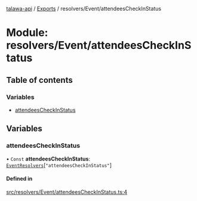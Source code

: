 [talawa-api](../README.md) / [Exports](../modules.md) / resolvers/Event/attendeesCheckInStatus

# Module: resolvers/Event/attendeesCheckInStatus

## Table of contents

### Variables

- [attendeesCheckInStatus](resolvers_Event_attendeesCheckInStatus.md#attendeescheckinstatus)

## Variables

### attendeesCheckInStatus

• `Const` **attendeesCheckInStatus**: [`EventResolvers`](types_generatedGraphQLTypes.md#eventresolvers)[``"attendeesCheckInStatus"``]

#### Defined in

[src/resolvers/Event/attendeesCheckInStatus.ts:4](https://github.com/PalisadoesFoundation/talawa-api/blob/fa10711/src/resolvers/Event/attendeesCheckInStatus.ts#L4)
